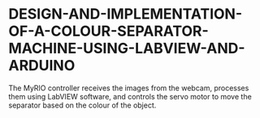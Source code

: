 # DESIGN-AND-IMPLEMENTATION-OF-A-COLOUR-SEPARATOR-MACHINE-USING-LABVIEW-AND-ARDUINO
The MyRIO controller receives the images from the webcam, processes them using LabVIEW software, and controls the servo motor to move the separator based on the colour of the object.
